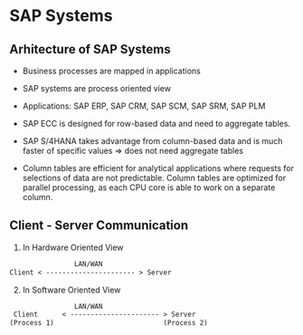 # SAP Systems

## Arhitecture of SAP Systems

- Business processes are mapped in applications

- SAP systems are process oriented view

- Applications: SAP ERP, SAP CRM, SAP SCM, SAP SRM, SAP PLM

- SAP ECC is designed for row-based data and need to aggregate tables.

- SAP S/4HANA takes advantage from column-based data and is much faster of specific values => does not need aggregate tables

- Column tables are efficient for analytical applications where requests for selections of data 
are not predictable. Column tables are optimized for parallel processing, as each CPU core is able to work on a separate column.

## Client - Server Communication

1. In Hardware Oriented View

```txt
                LAN/WAN
Client < ---------------------- > Server
```

2. In Software Oriented View

```txt
                LAN/WAN
 Client      < ---------------------- > Server
(Process 1)                           (Process 2)
```
